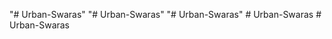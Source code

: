 "# Urban-Swaras" 
"# Urban-Swaras" 
"# Urban-Swaras" 
#   U r b a n - S w a r a s  
 #   U r b a n - S w a r a s  
 
